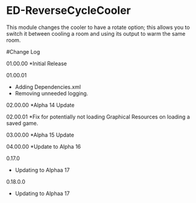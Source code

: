 # ED-ReverseCycleCooler
This module changes the cooler to have a rotate option; this allows you to switch it between cooling a room and using its output to warm the same room.

#Change Log

01.00.00
*Initial Release

01.00.01
* Adding Dependencies.xml
* Removing unneeded logging.

02.00.00
*Alpha 14 Update

02.00.01
*Fix for potentially not loading Graphical Resources on loading a saved game.

03.00.00
*Alpha 15 Update

04.00.00
*Update to Alpha 16

0.17.0
* Updating to Alphaa 17

0.18.0.0
* Updating to Alphaa 17